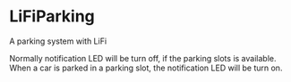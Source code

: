 # LiFiParking
A parking system with LiFi

Normally notification LED will be turn off, if the parking slots is available. When a car is parked in a parking slot, the notification LED will be turn on. 
